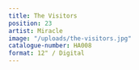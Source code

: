 ```yaml
---
title: The Visitors
position: 23
artist: Miracle
image: "/uploads/the-visitors.jpg"
catalogue-number: HA008
format: 12" / Digital
---
```


